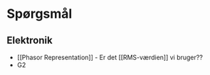 <span 
      class='ob-timelines' 
      data-date='0000-00-00-00' 
      data-title='Spørgsmål' 
	  data-img='Billeder/'
      data-class='orange' 
      data-type='box' >
</span>

# Spørgsmål

## Elektronik
- [[Phasor Representation]] - Er det [[RMS-værdien]] vi bruger??
- G2